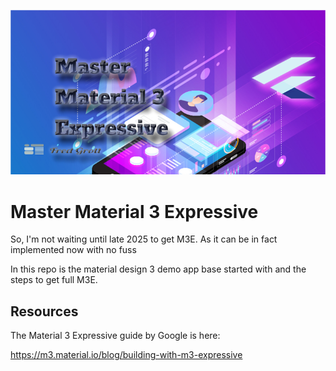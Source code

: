 ![image header](./media/image-header.png)

# Master Material 3 Expressive

So, I'm not waiting until late 2025 to get M3E. As it can be in fact implemented now with no fuss

In this repo is the material design 3 demo app base started with and the steps to get 
full M3E.

## Resources

The Material 3 Expressive guide by Google is here:

https://m3.material.io/blog/building-with-m3-expressive

